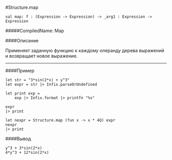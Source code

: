 #Structure.map

	val map: f : (Expression -> Expression) -> _arg1 : Expression ->  Expression


#####CompiledName: Map


####Описание

Применяет заданную функцию к каждому операнду дерева выражений и возвращает новое выражение.


----------

####Пример

    
    let str = "3*sin(2*x) + y^3"
    let expr = str |> Infix.parseOrUndefined
    
    let print exp = 
    	exp |> Infix.format |> printfn "%s"
    
    expr 
    |> print
    
    let nexpr = Structure.map (fun x -> x * 4Q) expr
    nexpr
    |> print
    

####Вывод

    y^3 + 3*sin(2*x)
    4*y^3 + 12*sin(2*x)

